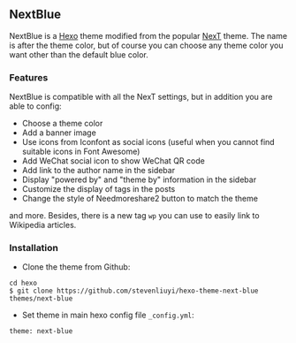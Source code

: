## NextBlue

NextBlue is a [Hexo](https://hexo.io/) theme modified from the popular [NexT](https://theme-next.org/) theme. The name is after the theme color, but of course you can choose any theme color you want other than the default blue color.

### Features
NextBlue is compatible with all the NexT settings, but in addition you are able to config:

- Choose a theme color
- Add a banner image
- Use icons from Iconfont as social icons (useful when you cannot find suitable icons in Font Awesome)
- Add WeChat social icon to show WeChat QR code 
- Add link to the author name in the sidebar
- Display "powered by" and "theme by" information in the sidebar
- Customize the display of tags in the posts
- Change the style of Needmoreshare2 button to match the theme

and more. Besides, there is a new tag `wp` you can use to easily link to Wikipedia articles.

### Installation

- Clone the theme from Github:
```
cd hexo
$ git clone https://github.com/stevenliuyi/hexo-theme-next-blue themes/next-blue
```

- Set theme in main hexo config file `_config.yml`:
```
theme: next-blue
```

